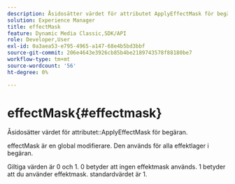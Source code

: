 ```yaml
---
description: Åsidosätter värdet för attributet ApplyEffectMask för begäran.
solution: Experience Manager
title: effectMask
feature: Dynamic Media Classic,SDK/API
role: Developer,User
exl-id: 0a3aea53-e795-4965-a147-68e4b5bd3bbf
source-git-commit: 206e4643e3926cb85b4be2189743578f88180be7
workflow-type: tm+mt
source-wordcount: '56'
ht-degree: 0%

---
```


# effectMask{#effectmask}

Åsidosätter värdet för attributet::ApplyEffectMask för begäran.

effectMask är en global modifierare. Den används för alla effektlager i begäran.

Giltiga värden är 0 och 1. 0 betyder att ingen effektmask används. 1 betyder att du använder effektmask. standardvärdet är 1.
